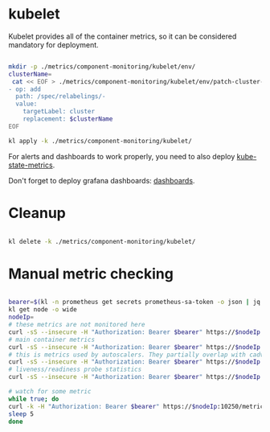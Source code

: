 
# kubelet

Kubelet provides all of the container metrics,
so it can be considered mandatory for deployment.

```bash

mkdir -p ./metrics/component-monitoring/kubelet/env/
clusterName=
 cat << EOF > ./metrics/component-monitoring/kubelet/env/patch-cluster-tag.yaml
- op: add
  path: /spec/relabelings/-
  value:
    targetLabel: cluster
    replacement: $clusterName
EOF

kl apply -k ./metrics/component-monitoring/kubelet/

```

For alerts and dashboards to work properly,
you need to also deploy [kube-state-metrics](../../../kube-state-metrics/readme.md).

Don't forget to deploy grafana dashboards: [dashboards](./dashboards/readme.md).

# Cleanup

```bash

kl delete -k ./metrics/component-monitoring/kubelet/

```

# Manual metric checking

```bash

bearer=$(kl -n prometheus get secrets prometheus-sa-token -o json | jq -r '.data.token' | base64 -d)
kl get node -o wide
nodeIp=
# these metrics are not monitored here
curl -sS --insecure -H "Authorization: Bearer $bearer" https://$nodeIp:10250/metrics > ./kubelet-metrics.log
# main container metrics
curl -sS --insecure -H "Authorization: Bearer $bearer" https://$nodeIp:10250/metrics/cadvisor > ./kubelet-cadvisor2.log
# this is metrics used by autoscalers. They partially overlap with cadvisor metrics but there are less labels
curl -sS --insecure -H "Authorization: Bearer $bearer" https://$nodeIp:10250/metrics/resource > ./kubelet-metrics-resource.log
# liveness/readiness probe statistics
curl -sS --insecure -H "Authorization: Bearer $bearer" https://$nodeIp:10250/metrics/probes > ./kubelet-probes.log

# watch for some metric
while true; do
curl -k -H "Authorization: Bearer $bearer" https://$nodeIp:10250/metrics/cadvisor | grep immich-postgresql-0 | grep container_fs_writes_bytes_total | grep container=\"postgresql\" | sed "s/^/$(date +%H-%M-%S) /" >> ./cadvisor.log
sleep 5
done

```
